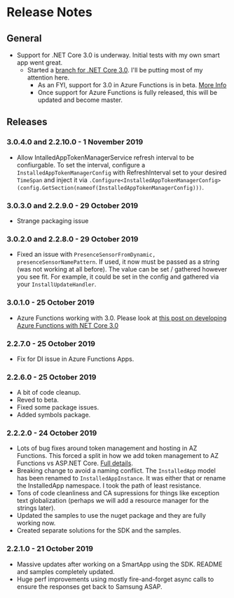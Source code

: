 # Release Notes

## General

- Support for .NET Core 3.0 is underway.  Initial tests with my own smart app went great.
   - Started a [branch for .NET Core 3.0](https://github.com/ianisms/SmartThings.NETCoreWebHookSDK/tree/3.0).  I'll be putting most of my attention here.
     - As an FYI, support for 3.0 in Azure Functions is in beta.  [More Info](https://dev.to/azure/develop-azure-functions-using-net-core-3-0-gcm)
     - Once support for Azure Functions is fully released, this will be updated and become master.

## Releases

### 3.0.4.0 and 2.2.10.0 - 1 November 2019

- Allow IntalledAppTokenManagerService refresh interval to be confiurgable.  To set the interval, configure a ```InstalledAppTokenManagerConfig``` with RefreshInterval set to your desired ```TimeSpan``` and inject it via ```.Configure<InstalledAppTokenManagerConfig>(config.GetSection(nameof(InstalledAppTokenManagerConfig)))```.

### 3.0.3.0 and 2.2.9.0 - 29 October 2019

- Strange packaging issue

### 3.0.2.0 and 2.2.8.0 - 29 October 2019

- Fixed an issue with ```PresenceSensorFromDynamic, presenceSensorNamePattern```.  If used, it now must be passed as a string (was not working at all before).  The value can be set / gathered however you see fit.  For example, it could be set in the config and gathered via your ```InstallUpdateHandler```.

### 3.0.1.0 - 25 October 2019

- Azure Functions working with 3.0.  Please look at [this post on developing Azure Functions with NET Core 3.0](https://dev.to/azure/develop-azure-functions-using-net-core-3-0-gcm)

### 2.2.7.0 - 25 October 2019

- Fix for DI issue in Azure Functions Apps.

### 2.2.6.0 - 25 October 2019

- A bit of code cleanup.
- Reved to beta.
- Fixed some package issues.
- Added symbols package.

### 2.2.2.0 - 24 October 2019

- Lots of bug fixes around token management and hosting in AZ Functions.  This forced a split in how we add token management to AZ Functions vs ASP.NET Core.  [Full details](https://github.com/ianisms/SmartThings.NETCoreWebHookSDK/blob/master/README.md#installed-app-token-management-utils).
- Breaking change to avoid a naming conflict.  The ```InstalledApp``` model has been renamed to ```InstalledAppInstance```.  It was either that or rename the InstalledApp namespace.  I took the path of least resistance.
- Tons of code cleanliness and CA supressions for things like exception text globalization (perhaps we will add a resource manager for the strings later).
- Updated the samples to use the nuget package and they are fully working now.
- Created separate solutions for the SDK and the samples.

### 2.2.1.0 - 21 October 2019

- Massive updates after working on a SmartApp using the SDK.  README and samples completely updated.
- Huge perf improvements using mostly fire-and-forget async calls to ensure the responses get back to Samsung ASAP.
